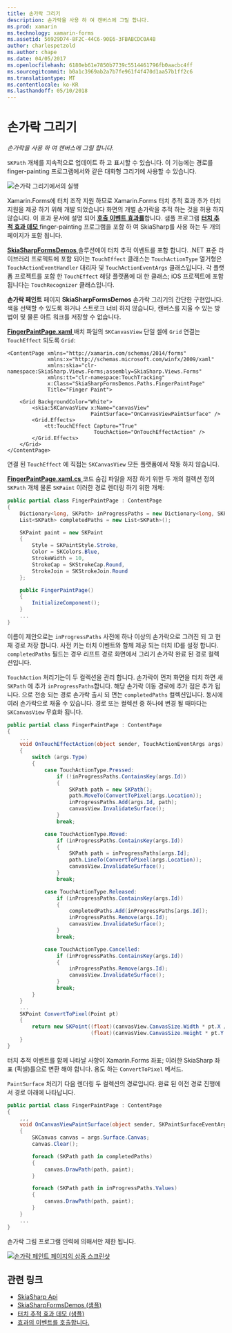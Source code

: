 ```yaml
---
title: 손가락 그리기
description: 손가락을 사용 하 여 캔버스에 그릴 합니다.
ms.prod: xamarin
ms.technology: xamarin-forms
ms.assetid: 56929D74-8F2C-44C6-90E6-3FBABCDC0A4B
author: charlespetzold
ms.author: chape
ms.date: 04/05/2017
ms.openlocfilehash: 6180eb61e7850b7739c5514461796fb0aacbc4ff
ms.sourcegitcommit: b0a1c3969ab2a7b7fe961f4f470d1aa57b1ff2c6
ms.translationtype: MT
ms.contentlocale: ko-KR
ms.lasthandoff: 05/10/2018
---
```

# <a name="finger-painting"></a>손가락 그리기

_손가락을 사용 하 여 캔버스에 그릴 합니다._

`SKPath` 개체를 지속적으로 업데이트 하 고 표시할 수 있습니다. 이 기능에는 경로를 finger-painting 프로그램에서와 같은 대화형 그리기에 사용할 수 있습니다.

![](finger-paint-images/fingerpaintsample.png "손가락 그리기에서의 실행")

Xamarin.Forms에 터치 조작 지원 하므로 Xamarin.Forms 터치 추적 효과 추가 터치 지원을 제공 하기 위해 개발 되었습니다 화면의 개별 손가락을 추적 하는 것을 허용 하지 않습니다. 이 효과 문서에 설명 되어 [ **호출 이벤트 효과를**](~/xamarin-forms/app-fundamentals/effects/touch-tracking.md)합니다. 샘플 프로그램 [ **터치 추적 효과 데모** ](https://developer.xamarin.com/samples/xamarin-forms/Effects/TouchTrackingEffectDemos/) finger-painting 프로그램을 포함 하 여 SkiaSharp를 사용 하는 두 개의 페이지가 포함 됩니다.

[ **SkiaSharpFormsDemos** ](https://developer.xamarin.com/samples/xamarin-forms/SkiaSharpForms/Demos/) 솔루션에이 터치 추적 이벤트를 포함 합니다. .NET 표준 라이브러리 프로젝트에 포함 되어는 `TouchEffect` 클래스는 `TouchActionType` 열거형은 `TouchActionEventHandler` 대리자 및 `TouchActionEventArgs` 클래스입니다. 각 플랫폼 프로젝트를 포함 한 `TouchEffect` 해당 플랫폼에 대 한 클래스; iOS 프로젝트에 포함 됩니다는 `TouchRecognizer` 클래스입니다.

**손가락 페인트** 페이지 **SkiaSharpFormsDemos** 손가락 그리기의 간단한 구현입니다. 색을 선택할 수 있도록 하거나 스트로크 너비 하지 않습니다, 캔버스를 지울 수 있는 방법이 및 물론 아트 워크를 저장할 수 없습니다.

[ **FingerPaintPage.xaml** ](https://github.com/xamarin/xamarin-forms-samples/blob/master/SkiaSharpForms/Demos/Demos/SkiaSharpFormsDemos/LinesAndPaths/FingerPaintPage.xaml) 배치 파일의 `SKCanvasView` 단일 셀에 `Grid` 연결는 `TouchEffect` 되도록 `Grid`:

```xaml
<ContentPage xmlns="http://xamarin.com/schemas/2014/forms"
             xmlns:x="http://schemas.microsoft.com/winfx/2009/xaml"
             xmlns:skia="clr-namespace:SkiaSharp.Views.Forms;assembly=SkiaSharp.Views.Forms"
             xmlns:tt="clr-namespace:TouchTracking"
             x:Class="SkiaSharpFormsDemos.Paths.FingerPaintPage"
             Title="Finger Paint">

    <Grid BackgroundColor="White">
        <skia:SKCanvasView x:Name="canvasView"
                           PaintSurface="OnCanvasViewPaintSurface" />
        <Grid.Effects>
            <tt:TouchEffect Capture="True"
                            TouchAction="OnTouchEffectAction" />
        </Grid.Effects>
    </Grid>
</ContentPage>
```

연결 된 `TouchEffect` 에 직접는 `SKCanvasView` 모든 플랫폼에서 작동 하지 않습니다.

[ **FingerPaintPage.xaml.cs** ](https://github.com/xamarin/xamarin-forms-samples/blob/master/SkiaSharpForms/Demos/Demos/SkiaSharpFormsDemos/LinesAndPaths/FingerPaintPage.xaml.cs) 코드 숨김 파일을 저장 하기 위한 두 개의 컬렉션 정의 `SKPath` 개체 물론 `SKPaint` 이러한 경로 렌더링 하기 위한 개체:

```csharp
public partial class FingerPaintPage : ContentPage
{
    Dictionary<long, SKPath> inProgressPaths = new Dictionary<long, SKPath>();
    List<SKPath> completedPaths = new List<SKPath>();

    SKPaint paint = new SKPaint
    {
        Style = SKPaintStyle.Stroke,
        Color = SKColors.Blue,
        StrokeWidth = 10,
        StrokeCap = SKStrokeCap.Round,
        StrokeJoin = SKStrokeJoin.Round
    };

    public FingerPaintPage()
    {
        InitializeComponent();
    }
    ...
}
```

이름이 제안으로는 `inProgressPaths` 사전에 하나 이상의 손가락으로 그려진 되 고 현재 경로 저장 합니다. 사전 키는 터치 이벤트와 함께 제공 되는 터치 ID를 설정 합니다. `completedPaths` 필드는 경우 리프트 경로 화면에서 그리기 손가락 완료 된 경로 컬렉션입니다.

`TouchAction` 처리기는이 두 컬렉션을 관리 합니다. 손가락이 먼저 화면을 터치 하면 새 `SKPath` 에 추가 `inProgressPaths`합니다. 해당 손가락 이동 경로에 추가 점은 추가 됩니다. 으로 전송 되는 경로 손가락 출시 되 면는 `completedPaths` 컬렉션입니다. 동시에 여러 손가락으로 채울 수 있습니다. 경로 또는 컬렉션 중 하나에 변경 될 때마다는 `SKCanvasView` 무효화 됩니다.

```csharp
public partial class FingerPaintPage : ContentPage
{
    ...
    void OnTouchEffectAction(object sender, TouchActionEventArgs args)
    {
        switch (args.Type)
        {
            case TouchActionType.Pressed:
                if (!inProgressPaths.ContainsKey(args.Id))
                {
                    SKPath path = new SKPath();
                    path.MoveTo(ConvertToPixel(args.Location));
                    inProgressPaths.Add(args.Id, path);
                    canvasView.InvalidateSurface();
                }
                break;

            case TouchActionType.Moved:
                if (inProgressPaths.ContainsKey(args.Id))
                {
                    SKPath path = inProgressPaths[args.Id];
                    path.LineTo(ConvertToPixel(args.Location));
                    canvasView.InvalidateSurface();
                }
                break;

            case TouchActionType.Released:
                if (inProgressPaths.ContainsKey(args.Id))
                {
                    completedPaths.Add(inProgressPaths[args.Id]);
                    inProgressPaths.Remove(args.Id);
                    canvasView.InvalidateSurface();
                }
                break;

            case TouchActionType.Cancelled:
                if (inProgressPaths.ContainsKey(args.Id))
                {
                    inProgressPaths.Remove(args.Id);
                    canvasView.InvalidateSurface();
                }
                break;
        }
    }
    ...
    SKPoint ConvertToPixel(Point pt)
    {
        return new SKPoint((float)(canvasView.CanvasSize.Width * pt.X / canvasView.Width),
                           (float)(canvasView.CanvasSize.Height * pt.Y / canvasView.Height));
    }
}
```

터치 추적 이벤트를 함께 나타날 사항이 Xamarin.Forms 좌표; 이러한 SkiaSharp 좌표 (픽셀)를으로 변환 해야 합니다. 용도 하는 `ConvertToPixel` 메서드.

`PaintSurface` 처리기 다음 렌더링 두 컬렉션의 경로입니다. 완료 된 이전 경로 진행에서 경로 아래에 나타납니다.

```csharp
public partial class FingerPaintPage : ContentPage
{
    ,,,
    void OnCanvasViewPaintSurface(object sender, SKPaintSurfaceEventArgs args)
    {
        SKCanvas canvas = args.Surface.Canvas;
        canvas.Clear();

        foreach (SKPath path in completedPaths)
        {
            canvas.DrawPath(path, paint);
        }

        foreach (SKPath path in inProgressPaths.Values)
        {
            canvas.DrawPath(path, paint);
        }
    }
    ...
}
```

손가락 그림 프로그램 인력에 의해서만 제한 됩니다.

[![](finger-paint-images/fingerpaint-small.png "손가락 페인트 페이지의 삼중 스크린샷")](finger-paint-images/fingerpaint-large.png#lightbox "손가락 페인트 페이지의 삼중 스크린샷")


## <a name="related-links"></a>관련 링크

- [SkiaSharp Api](https://developer.xamarin.com/api/root/SkiaSharp/)
- [SkiaSharpFormsDemos (샘플)](https://developer.xamarin.com/samples/xamarin-forms/SkiaSharpForms/Demos/)
- [터치 추적 효과 데모 (샘플)](https://developer.xamarin.com/samples/xamarin-forms/Effects/TouchTrackingEffectDemos/)
- [효과의 이벤트를 호출합니다.](~/xamarin-forms/app-fundamentals/effects/touch-tracking.md)
